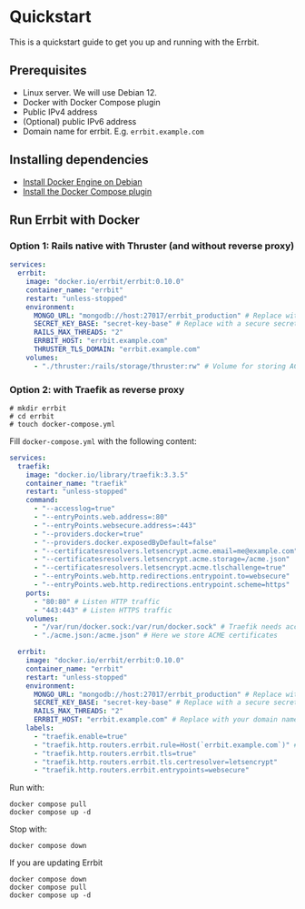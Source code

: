 # Quickstart

This is a quickstart guide to get you up and running with the Errbit.

## Prerequisites

* Linux server. We will use Debian 12.
* Docker with Docker Compose plugin
* Public IPv4 address
* (Optional) public IPv6 address
* Domain name for errbit. E.g. `errbit.example.com`

## Installing dependencies

* [Install Docker Engine on Debian](https://docs.docker.com/engine/install/debian/)
* [Install the Docker Compose plugin](https://docs.docker.com/compose/install/)

## Run Errbit with Docker

### Option 1: Rails native with Thruster (and without reverse proxy)

```yaml
services:
  errbit:
    image: "docker.io/errbit/errbit:0.10.0"
    container_name: "errbit"
    restart: "unless-stopped"
    environment:
      MONGO_URL: "mongodb://host:27017/errbit_production" # Replace with URL to your MongoDB instance
      SECRET_KEY_BASE: "secret-key-base" # Replace with a secure secret key. You can generate new one with `rails secret`
      RAILS_MAX_THREADS: "2"
      ERRBIT_HOST: "errbit.example.com"
      THRUSTER_TLS_DOMAIN: "errbit.example.com"
    volumes:
      - "./thruster:/rails/storage/thruster:rw" # Volume for storing ACME certificate
```

### Option 2: with Traefik as reverse proxy

```shell
# mkdir errbit
# cd errbit
# touch docker-compose.yml
```

Fill `docker-compose.yml` with the following content:

```yaml
services:
  traefik:
    image: "docker.io/library/traefik:3.3.5"
    container_name: "traefik"
    restart: "unless-stopped"
    command:
      - "--accesslog=true"
      - "--entryPoints.web.address=:80"
      - "--entryPoints.websecure.address=:443"
      - "--providers.docker=true"
      - "--providers.docker.exposedByDefault=false"
      - "--certificatesresolvers.letsencrypt.acme.email=me@example.com" # Replace `me@example.com` with your email address
      - "--certificatesresolvers.letsencrypt.acme.storage=/acme.json"
      - "--certificatesresolvers.letsencrypt.acme.tlschallenge=true"
      - "--entryPoints.web.http.redirections.entrypoint.to=websecure"
      - "--entryPoints.web.http.redirections.entrypoint.scheme=https"
    ports:
      - "80:80" # Listen HTTP traffic
      - "443:443" # Listen HTTPS traffic
    volumes:
      - "/var/run/docker.sock:/var/run/docker.sock" # Traefik needs access to Docker socket to discover containers
      - "./acme.json:/acme.json" # Here we store ACME certificates

  errbit:
    image: "docker.io/errbit/errbit:0.10.0"
    container_name: "errbit"
    restart: "unless-stopped"
    environment:
      MONGO_URL: "mongodb://host:27017/errbit_production" # Replace with URL to your MongoDB instance
      SECRET_KEY_BASE: "secret-key-base" # Replace with a secure secret key. You can generate new one with `rails secret`
      RAILS_MAX_THREADS: "2"
      ERRBIT_HOST: "errbit.example.com" # Replace with your domain name
    labels:
      - "traefik.enable=true"
      - "traefik.http.routers.errbit.rule=Host(`errbit.example.com`)" # Replace `errbit.example.com` with your domain name
      - "traefik.http.routers.errbit.tls=true"
      - "traefik.http.routers.errbit.tls.certresolver=letsencrypt"
      - "traefik.http.routers.errbit.entrypoints=websecure"
```

Run with:

```shell
docker compose pull
docker compose up -d
```

Stop with:

```shell
docker compose down
```

If you are updating Errbit

```shell
docker compose down
docker compose pull
docker compose up -d
```
